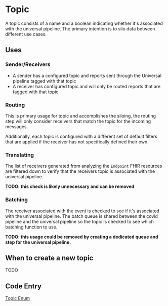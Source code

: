 # Topic

A topic consists of a name and a boolean indicating whether it's associated with the universal pipeline.  The primary
intention is to silo data between different use cases.

## Uses

### Sender/Receivers

- A sender has a configured topic and reports sent through the Universal pipeline tagged with that topic
- A receiver has configured topic and will only be routed reports that are tagged with that topic

### Routing

This is primary usage for topic and accomplishes the siloing, the routing step will only consider receivers that match
the topic for the incoming messages.

Additionally, each topic is configured with a different set of default filters that are applied if the receiver has not
specifically defined their own.

### Translating

The list of receivers generated from analyzing the `Endpoint` FHIR resources are filtered down to verify that the
receivers topic is associated with the universal pipeline.

**TODO: this check is likely unnecessary and can be removed**

### Batching

The receiver associated with the event is checked to see if it's associated with the universal pipeline.  The batch
queue is shared between the covid pipeline and the universal pipeline so the topic is checked to see which batching
function to use.

**TODO: this usage could be removed by creating a dedicated queue and step for the universal pipeline.**

## When to create a new topic

TODO

## Code Entry
[Topic Enum](https://github.com/CDCgov/prime-reportstream/blob/3355f1b1d8ffc169346a561569cc432b19ffb69e/prime-router/src/main/kotlin/SettingsProvider.kt#L48)